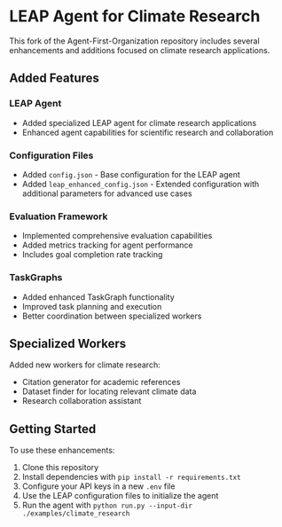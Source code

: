 # LEAP Agent for Climate Research

This fork of the Agent-First-Organization repository includes several enhancements and additions focused on climate research applications.

## Added Features

### LEAP Agent
- Added specialized LEAP agent for climate research applications
- Enhanced agent capabilities for scientific research and collaboration

### Configuration Files
- Added `config.json` - Base configuration for the LEAP agent
- Added `leap_enhanced_config.json` - Extended configuration with additional parameters for advanced use cases

### Evaluation Framework
- Implemented comprehensive evaluation capabilities
- Added metrics tracking for agent performance
- Includes goal completion rate tracking

### TaskGraphs
- Added enhanced TaskGraph functionality
- Improved task planning and execution
- Better coordination between specialized workers

## Specialized Workers
Added new workers for climate research:
- Citation generator for academic references
- Dataset finder for locating relevant climate data
- Research collaboration assistant

## Getting Started
To use these enhancements:
1. Clone this repository
2. Install dependencies with `pip install -r requirements.txt`
3. Configure your API keys in a new `.env` file
4. Use the LEAP configuration files to initialize the agent
5. Run the agent with `python run.py --input-dir ./examples/climate_research`